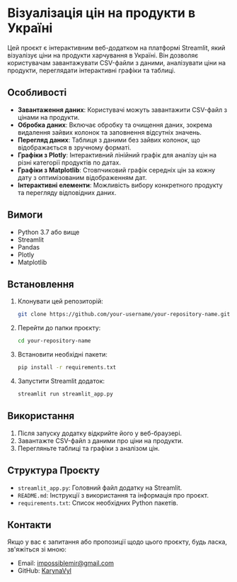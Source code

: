 # Візуалізація цін на продукти в Україні

Цей проєкт є інтерактивним веб-додатком на платформі Streamlit, який візуалізує ціни на продукти харчування в Україні. Він дозволяє користувачам завантажувати CSV-файли з даними, аналізувати ціни на продукти, переглядати інтерактивні графіки та таблиці.

## Особливості

- **Завантаження даних**: Користувачі можуть завантажити CSV-файл з цінами на продукти.
- **Обробка даних**: Включає обробку та очищення даних, зокрема видалення зайвих колонок та заповнення відсутніх значень.
- **Перегляд даних**: Таблиця з даними без зайвих колонок, що відображається в зручному форматі.
- **Графіки з Plotly**: Інтерактивний лінійний графік для аналізу цін на різні категорії продуктів по датах.
- **Графіки з Matplotlib**: Стовпчиковий графік середніх цін за кожну дату з оптимізованим відображенням дат.
- **Інтерактивні елементи**: Можливість вибору конкретного продукту та перегляду відповідних даних.

## Вимоги

- Python 3.7 або вище
- Streamlit
- Pandas
- Plotly
- Matplotlib

## Встановлення

1. Клонувати цей репозиторій:
    ```bash
    git clone https://github.com/your-username/your-repository-name.git
    ```

2. Перейти до папки проєкту:
    ```bash
    cd your-repository-name
    ```

3. Встановити необхідні пакети:
    ```bash
    pip install -r requirements.txt
    ```

4. Запустити Streamlit додаток:
    ```bash
    streamlit run streamlit_app.py
    ```

## Використання

1. Після запуску додатку відкрийте його у веб-браузері.
2. Завантажте CSV-файл з даними про ціни на продукти.
3. Перегляньте таблиці та графіки з аналізом цін.

## Структура Проєкту

- `streamlit_app.py`: Головний файл додатку на Streamlit.
- `README.md`: Інструкції з використання та інформація про проєкт.
- `requirements.txt`: Список необхідних Python пакетів.

## Контакти

Якщо у вас є запитання або пропозиції щодо цього проєкту, будь ласка, зв'яжіться зі мною:
- Email: [impossiblemir@gmail.com](mailto:impossiblemir@gmail.com)
- GitHub: [KarynaVyl](https://github.com/KarynaVyl)
